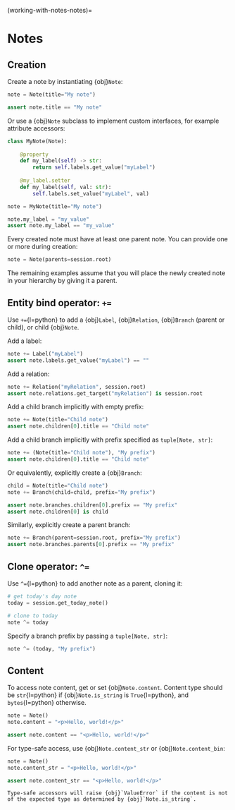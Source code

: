 (working-with-notes-notes)=
# Notes

## Creation

Create a note by instantiating {obj}`Note`:

```python
note = Note(title="My note")

assert note.title == "My note"
```

Or use a {obj}`Note` subclass to implement custom interfaces, for example attribute accessors:

```python
class MyNote(Note):
    
    @property
    def my_label(self) -> str:
        return self.labels.get_value("myLabel")
    
    @my_label.setter
    def my_label(self, val: str):
        self.labels.set_value("myLabel", val)

note = MyNote(title="My note")

note.my_label = "my_value"
assert note.my_label == "my_value"
```

Every created note must have at least one parent note. You can provide one or more during creation:

```python
note = Note(parents=session.root)
```

The remaining examples assume that you will place the newly created note in your hierarchy by giving it a parent.

## Entity bind operator: `+=`

Use `+=`{l=python} to add a {obj}`Label`, {obj}`Relation`, {obj}`Branch` (parent or child), or child {obj}`Note`.

Add a label:

```python
note += Label("myLabel")
assert note.labels.get_value("myLabel") == ""
```

Add a relation:

```python
note += Relation("myRelation", session.root)
assert note.relations.get_target("myRelation") is session.root
```

Add a child branch implicitly with empty prefix:

```python
note += Note(title="Child note")
assert note.children[0].title == "Child note"
```

Add a child branch implicitly with prefix specified as `tuple[Note, str]`:

```python
note += (Note(title="Child note"), "My prefix")
assert note.children[0].title == "Child note"
```

Or equivalently, explicitly create a {obj}`Branch`:

```python
child = Note(title="Child note")
note += Branch(child=child, prefix="My prefix")

assert note.branches.children[0].prefix == "My prefix"
assert note.children[0] is child
```

Similarly, explicitly create a parent branch:

```python
note += Branch(parent=session.root, prefix="My prefix")
assert note.branches.parents[0].prefix == "My prefix"
```

## Clone operator: `^=`

Use `^=`{l=python} to add another note as a parent, cloning it:

```python
# get today's day note
today = session.get_today_note()

# clone to today
note ^= today
```

Specify a branch prefix by passing a `tuple[Note, str]`:

```python
note ^= (today, "My prefix")
```

## Content

To access note content, get or set {obj}`Note.content`. Content type should be `str`{l=python} if {obj}`Note.is_string` is `True`{l=python}, and `bytes`{l=python} otherwise.

```python
note = Note()
note.content = "<p>Hello, world!</p>"

assert note.content == "<p>Hello, world!</p>"
```

For type-safe access, use {obj}`Note.content_str` or {obj}`Note.content_bin`:

```python
note = Note()
note.content_str = "<p>Hello, world!</p>"

assert note.content_str == "<p>Hello, world!</p>"
```

```{note}
Type-safe accessors will raise {obj}`ValueError` if the content is not of the expected type as determined by {obj}`Note.is_string`.
```
